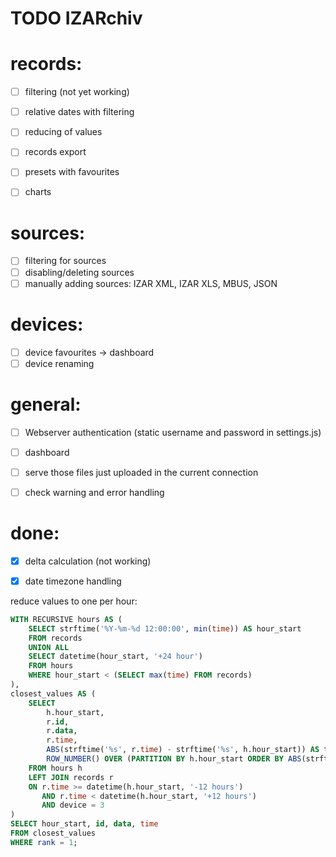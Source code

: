 # TODO IZARchiv


# records:
- [ ] filtering (not yet working)
- [ ] relative dates with filtering
- [ ] reducing of values

- [ ] records export

- [ ] presets with favourites

- [ ] charts

# sources:
- [ ] filtering for sources
- [ ] disabling/deleting sources
- [ ] manually adding sources: IZAR XML, IZAR XLS, MBUS, JSON

# devices:
- [ ] device favourites -> dashboard
- [ ] device renaming

# general:
- [ ] Webserver authentication (static username and password in settings.js)

- [ ] dashboard

- [ ] serve those files just uploaded in the current connection

- [ ] check warning and error handling


# done:
- [x] delta calculation (not working)
- [x] date timezone handling



reduce values to one per hour:
```sql
WITH RECURSIVE hours AS (
    SELECT strftime('%Y-%m-%d 12:00:00', min(time)) AS hour_start
    FROM records
    UNION ALL
    SELECT datetime(hour_start, '+24 hour')
    FROM hours
    WHERE hour_start < (SELECT max(time) FROM records)
),
closest_values AS (
    SELECT 
        h.hour_start,
        r.id,
        r.data,
        r.time,
        ABS(strftime('%s', r.time) - strftime('%s', h.hour_start)) AS time_diff,
        ROW_NUMBER() OVER (PARTITION BY h.hour_start ORDER BY ABS(strftime('%s', r.time) - strftime('%s', h.hour_start))) AS rank
    FROM hours h
    LEFT JOIN records r
    ON r.time >= datetime(h.hour_start, '-12 hours')
       AND r.time < datetime(h.hour_start, '+12 hours')
	   AND device = 3
)
SELECT hour_start, id, data, time
FROM closest_values
WHERE rank = 1;
```
